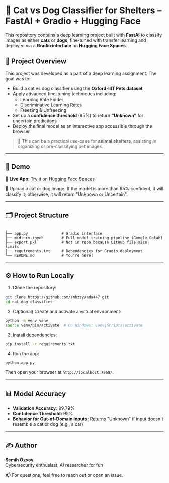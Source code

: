 # 🐾 Cat vs Dog Classifier for Shelters – FastAI + Gradio + Hugging Face

This repository contains a deep learning project built with **FastAI** to classify images as either **cats** or **dogs**, fine-tuned with transfer learning and deployed via a **Gradio interface** on **Hugging Face Spaces**.

## 🧠 Project Overview

This project was developed as a part of a deep learning assignment. The goal was to:

- Build a cat vs dog classifier using the **Oxford-IIIT Pets dataset**
- Apply advanced fine-tuning techniques including:
  - Learning Rate Finder
  - Discriminative Learning Rates
  - Freezing & Unfreezing
- Set up a **confidence threshold** (95%) to return **“Unknown”** for uncertain predictions
- Deploy the final model as an interactive app accessible through the browser

> 📌 This can be a practical use-case for **animal shelters**, assisting in organizing or pre-classifying pet images.

---

## 🚀 Demo

🔗 **Live App**: [Try it on Hugging Face Spaces](https://huggingface.co/spaces/semihozsoy/cat-vs-dog)

📸 Upload a cat or dog image. If the model is more than 95% confident, it will classify it; otherwise, it will return "Unknown or Uncertain".

---
## 🗂 Project Structure

```
.
├── app.py               # Gradio interface
├── midterm.ipynb        # Full model training pipeline (Google Colab)
├── export.pkl           # Not in repo because GitHub file size limits.
├── requirements.txt     # Dependencies for Gradio deployment
└── README.md            # You're here!
```

---

## ⚙️ How to Run Locally

1. Clone the repository:

```bash
git clone https://github.com/smhzsy/ada447.git
cd cat-dog-classifier
```

2. (Optional) Create and activate a virtual environment:

```bash
python -m venv venv
source venv/bin/activate  # On Windows: venv\Scripts\activate
```

3. Install dependencies:

```bash
pip install -r requirements.txt
```

4. Run the app:

```bash
python app.py
```

Then open your browser at `http://localhost:7860/`.

---

## 📊 Model Accuracy

- **Validation Accuracy:** 99.79%
- **Confidence Threshold:** 95%
- **Behavior for Out-of-Domain Inputs:** Returns "Unknown" if input doesn't resemble a cat or dog (e.g., a car)

---

## ✍️ Author

**Semih Özsoy**  
Cybersecurity enthusiast, AI researcher for fun

📬 For questions, feel free to reach out or open an issue.
